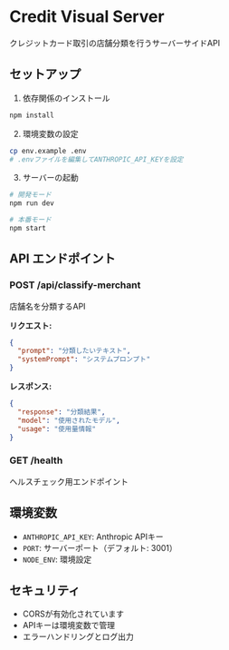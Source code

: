 # Credit Visual Server

クレジットカード取引の店舗分類を行うサーバーサイドAPI

## セットアップ

1. 依存関係のインストール
```bash
npm install
```

2. 環境変数の設定
```bash
cp env.example .env
# .envファイルを編集してANTHROPIC_API_KEYを設定
```

3. サーバーの起動
```bash
# 開発モード
npm run dev

# 本番モード
npm start
```

## API エンドポイント

### POST /api/classify-merchant
店舗名を分類するAPI

**リクエスト:**
```json
{
  "prompt": "分類したいテキスト",
  "systemPrompt": "システムプロンプト"
}
```

**レスポンス:**
```json
{
  "response": "分類結果",
  "model": "使用されたモデル",
  "usage": "使用量情報"
}
```

### GET /health
ヘルスチェック用エンドポイント

## 環境変数

- `ANTHROPIC_API_KEY`: Anthropic APIキー
- `PORT`: サーバーポート（デフォルト: 3001）
- `NODE_ENV`: 環境設定

## セキュリティ

- CORSが有効化されています
- APIキーは環境変数で管理
- エラーハンドリングとログ出力
